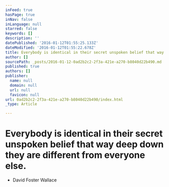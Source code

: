 ```yaml
---
inFeed: true
hasPage: true
inNav: false
inLanguage: null
starred: false
keywords: []
description: ''
datePublished: '2016-01-12T01:55:25.133Z'
dateModified: '2016-01-12T01:55:22.678Z'
title: Everybody is identical in their secret unspoken belief that way deep down they are different from everyone else.
author: []
sourcePath: _posts/2016-01-12-0ad2b2c2-2f3a-421e-a270-b8040d22b490.md
published: true
authors: []
publisher:
  name: null
  domain: null
  url: null
  favicon: null
url: 0ad2b2c2-2f3a-421e-a270-b8040d22b490/index.html
_type: Article

---
```

# Everybody is identical in their secret unspoken belief that way deep down they are different from everyone else.

- David Foster Wallace